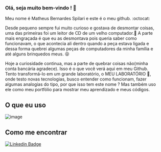 ### Olá, seja muito bem-vindo ! 👋

Meu nome é Matheus Bernardes Spilari e este é o meu github. :octocat:

Desde pequeno sempre fui muito curioso e gostava de desmontar coisas, uma das primeiras foi um leitor de CD de um velho computador.:floppy_disk:
A parte mais engraçada é que eu as desmontava pois queria saber como funcionavam, o que acontecia ali dentro quando a peça estava ligada e dessa forma quebrei algumas peças de computadores da minha família e até alguns brinquedos meus. :stuck_out_tongue_closed_eyes:

Hoje a curiosidade continua, mas a parte de quebrar coisas não(minha conta bancária agradece). Isso é o que você verá aqui em meu Github. Tento transformá-lo em um grande laboratório, o MEU LABORATÓRIO :telescope:, onde testo novas tecnologias, busco entender como funcionam, fazer algumas analogias do tipo, por que isso tem este nome ? Mas também uso ele como meu portfólio para mostrar meu aprendizado e meus códigos.

## O que eu uso
![image](https://img.shields.io/badge/HTML5-E34F26?style=for-the-badge&logo=html5&logoColor=white)

## Como me encontrar

[![Linkedin Badge](https://img.shields.io/badge/-LinkedIn-blue?style=flat-square&logo=Linkedin&logoColor=white&link=https://www.linkedin.com/in/matheus-bernardes-spilari-2b8068188/)](https://www.linkedin.com/in/matheus-bernardes-spilari-2b8068188/)

<!--
**MSpilari/MSpilari** is a ✨ _special_ ✨ repository because its `README.md` (this file) appears on your GitHub profile.

Here are some ideas to get you started:

- 🔭 I’m currently working on ...
- 🌱 I’m currently learning ...
- 👯 I’m looking to collaborate on ...
- 🤔 I’m looking for help with ...
- 💬 Ask me about ...
- 📫 How to reach me: ...
- 😄 Pronouns: ...
- ⚡ Fun fact: ...
-->
